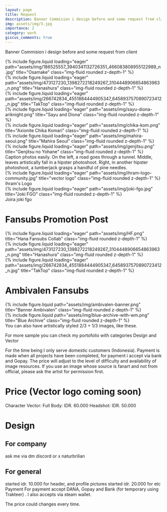 ```yaml
---
layout: page
title: Request
description: Banner Commision i design before and some request from client
img: assets/img/3.jpg
importance: 2
category: work
giscus_comments: true
---
```


Banner Commision i design before and some request from client

<div class="row">
    <div class="col-sm mt-3 mt-md-0">
        {% include figure.liquid loading="eager" path="assets/img/186525557_3940341132726351_466083808955122989_n.jpg" title="Osamake" class="img-fluid rounded z-depth-1" %}
    </div>
    <div class="col-sm mt-3 mt-md-0">
        {% include figure.liquid loading="eager" path="assets/img/473127230_1398272218249267_3104448906654863963_n.png" title="Hanashura" class="img-fluid rounded z-depth-1" %}
    </div>
    <div class="col-sm mt-3 mt-md-0">
        {% include figure.liquid loading="eager" path="assets/img/266742834_4551884444905347_6458937570890723412_n.jpg" title="TakTop" class="img-fluid rounded z-depth-1" %}
    </div>
</div>
<div class="row">
    <div class="col-sm mt-3 mt-md-0">
        {% include figure.liquid loading="eager" path="assets/img/sayu-diona-ariknight.png" title="Sayu and Diona" class="img-fluid rounded z-depth-1" %}
    </div>
    <div class="col-sm mt-3 mt-md-0">
        {% include figure.liquid loading="eager" path="assets/img/chika-kom.png" title="Axionite Chika Komari" class="img-fluid rounded z-depth-1" %}
    </div>
    <div class="col-sm mt-3 mt-md-0">
        {% include figure.liquid loading="eager" path="assets/img/mahira-seoul.png" title="Mahira Seoul" class="img-fluid rounded z-depth-1" %}
    </div>
</div>
<div class="row">
    <div class="col-sm mt-3 mt-md-0">
        {% include figure.liquid loading="eager" path="assets/img/genjitsu.png" title="Genjitsu no Yohane" class="img-fluid rounded z-depth-1" %}
    </div>
</div>
<div class="caption">
    Caption photos easily. On the left, a road goes through a tunnel. Middle, leaves artistically fall in a hipster photoshoot. Right, in another hipster photoshoot, a lumberjack grasps a handful of pine needles.
</div>
<div class="row">
    <div class="col-sm mt-3 mt-md-0">
        {% include figure.liquid loading="eager" path="assets/img/ihram-logo-community.jpg" title="vector logo" class="img-fluid rounded z-depth-1" %}
    </div>
</div>
<div class="caption">
    Ihram's Logo
</div>
<div class="row">
    <div class="col-sm mt-3 mt-md-0">
        {% include figure.liquid loading="eager" path="assets/img/joki-fgo.jpg" title="Joki FGO" class="img-fluid rounded z-depth-1" %}
    </div>
</div>
<div class="caption">
    Joira joki fgo
</div>

# Fansubs Promotion Post

<div class="row">
    <div class="col-sm mt-3 mt-md-0">
        {% include figure.liquid loading="eager" path="assets/img/HF.png" title="Hana Fansubs Collab" class="img-fluid rounded z-depth-1" %}
    </div>
    <div class="col-sm mt-3 mt-md-0">
        {% include figure.liquid loading="eager" path="assets/img/473127230_1398272218249267_3104448906654863963_n.png" title="Hanashura" class="img-fluid rounded z-depth-1" %}
    </div>
    <div class="col-sm mt-3 mt-md-0">
        {% include figure.liquid loading="eager" path="assets/img/266742834_4551884444905347_6458937570890723412_n.jpg" title="TakTop" class="img-fluid rounded z-depth-1" %}
    </div>
</div>

# Ambivalen Fansubs

<div class="row justify-content-sm-center">
    <div class="col-sm-8 mt-3 mt-md-0">
        {% include figure.liquid path="assets/img/ambivalen-banner.png" title="Banner Ambivalen" class="img-fluid rounded z-depth-1" %}
    </div>
    <div class="col-sm-4 mt-3 mt-md-0">
        {% include figure.liquid path="assets/img/blue-archive-with-wm.png" title="Blue Archive" class="img-fluid rounded z-depth-1" %}
    </div>
</div>
<div class="caption">
    You can also have artistically styled 2/3 + 1/3 images, like these.
</div>

For more sample you can check my portofolio with categories Design and Vector

For the time being I only serve domestic customers (Indonesia). Payment is made when all projects have been completed, for payment i accept via bank and Gopay. The price will adjust to the level of difficulty and availability of image resources. If you use an image whose source is fanart and not from official, please ask the artist for permission first.

# Price (Vector logo coming soon)
Character Vector:
Full Body: IDR. 60.000
Headshot: IDR. 50.000

# Design
## For company
ask me via dm discord or x naturbrilian

## For general
started idr. 10.000 for header, and profile pictures
started idr. 20.000 for etc
Payment
For payment accept DANA, Gopay and Bank (for temporary using Trakteer) . I also accepts via steam wallet.

The price could changes every time.
